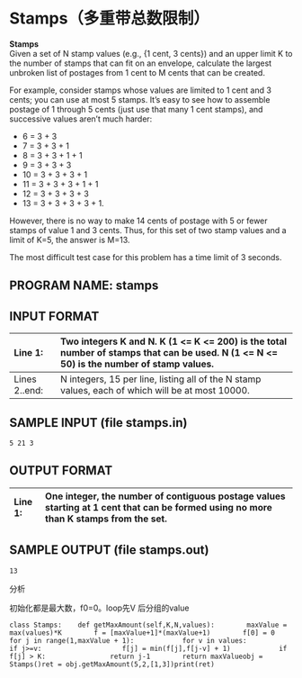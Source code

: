 # Stamps（多重带总数限制）

**Stamps**  
Given a set of N stamp values \(e.g., {1 cent, 3 cents}\) and an upper limit K to the number of stamps that can fit on an envelope, calculate the largest unbroken list of postages from 1 cent to M cents that can be created.

For example, consider stamps whose values are limited to 1 cent and 3 cents; you can use at most 5 stamps. It’s easy to see how to assemble postage of 1 through 5 cents \(just use that many 1 cent stamps\), and successive values aren’t much harder:

* 6 = 3 + 3
* 7 = 3 + 3 + 1
* 8 = 3 + 3 + 1 + 1
* 9 = 3 + 3 + 3
* 10 = 3 + 3 + 3 + 1
* 11 = 3 + 3 + 3 + 1 + 1
* 12 = 3 + 3 + 3 + 3
* 13 = 3 + 3 + 3 + 3 + 1.

However, there is no way to make 14 cents of postage with 5 or fewer stamps of value 1 and 3 cents. Thus, for this set of two stamp values and a limit of K=5, the answer is M=13.

The most difficult test case for this problem has a time limit of 3 seconds.

## PROGRAM NAME: stamps

## INPUT FORMAT

| Line 1: | Two integers K and N. K \(1 &lt;= K &lt;= 200\) is the total number of stamps that can be used. N \(1 &lt;= N &lt;= 50\) is the number of stamp values. |
| :--- | :--- |
| Lines 2..end: | N integers, 15 per line, listing all of the N stamp values, each of which will be at most 10000. |

## SAMPLE INPUT \(file stamps.in\)

```text
5 21 3
```

## OUTPUT FORMAT

| Line 1: | One integer, the number of contiguous postage values starting at 1 cent that can be formed using no more than K stamps from the set. |
| :--- | :--- |


## SAMPLE OUTPUT \(file stamps.out\)

```text
13
```

分析

初始化都是最大数，f0=0。loop先V 后分组的value

```text
class Stamps:    def getMaxAmount(self,K,N,values):        maxValue = max(values)*K        f = [maxValue+1]*(maxValue+1)        f[0] = 0        for j in range(1,maxValue + 1):            for v in values:                if j>=v:                    f[j] = min(f[j],f[j-v] + 1)            if f[j] > K:                return j-1        return maxValueobj = Stamps()ret = obj.getMaxAmount(5,2,[1,3])print(ret)
```

